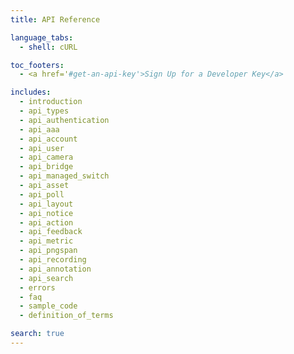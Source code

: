 ```yaml
---
title: API Reference

language_tabs:
  - shell: cURL

toc_footers:
  - <a href='#get-an-api-key'>Sign Up for a Developer Key</a>

includes:
  - introduction
  - api_types
  - api_authentication
  - api_aaa
  - api_account
  - api_user
  - api_camera
  - api_bridge
  - api_managed_switch
  - api_asset
  - api_poll
  - api_layout
  - api_notice
  - api_action
  - api_feedback
  - api_metric
  - api_pngspan
  - api_recording
  - api_annotation
  - api_search
  - errors
  - faq
  - sample_code
  - definition_of_terms

search: true
---
```

